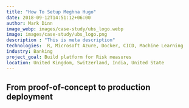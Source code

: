```yaml
---
title: "How To Setup Meghna Hugo"
date: 2018-09-12T14:51:12+06:00
author: Mark Dinn
image_webp: images/case-study/ubs_logo.webp
image: images/case-study/ubs_logo.png
description : "This is meta description"
technologies:  R, Microsoft Azure, Docker, CICD, Machine Learning
industry: Banking
project_goal: Build platform for Risk measures
location: United Kingdom, Switzerland, India, United State
---
```


## From proof-of-concept to production deployment

